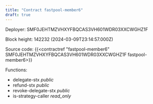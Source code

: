 ```yaml
---
title: "Contract fastpool-member6"
draft: true
---
```

Deployer: SMF0JEHTMZVHXYFBQCAS3VH601WDR03XXCWGHZ1F


 



Block height: 142232 (2024-03-09T23:14:57.000Z)

Source code: {{<contractref "fastpool-member6" SMF0JEHTMZVHXYFBQCAS3VH601WDR03XXCWGHZ1F fastpool-member6>}}

Functions:

* delegate-stx _public_
* refund-stx _public_
* revoke-delegate-stx _public_
* is-strategy-caller _read_only_
